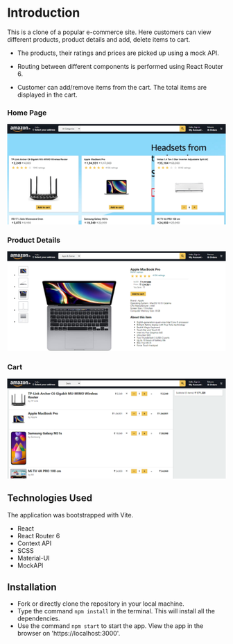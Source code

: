 # Introduction

This is a clone of a popular e-commerce site. Here customers can view different products, product details and add, delete items to cart.

- The products, their ratings and prices are picked up using a mock API.

- Routing between different components is performed using React Router 6.

- Customer can add/remove items from the cart. The total items are displayed in the cart.

### Home Page
![Home Page](./src/images/HomePageImage.png "Home Page")

### Product Details
![Product Details](./src/images/ProductDetailImage.png "Product Details")

### Cart
![Cart](./src/images/CartPageImage.png "Cart")

## Technologies Used

The application was bootstrapped with Vite.

- React
- React Router 6
- Context API
- SCSS
- Material-UI
- MockAPI

## Installation

- Fork or directly clone the repository in your local machine.
- Type the command `npm install` in the terminal. This will install all the dependencies.
- Use the command `npm start` to start the app. View the app in the browser on 'https://localhost:3000'.
